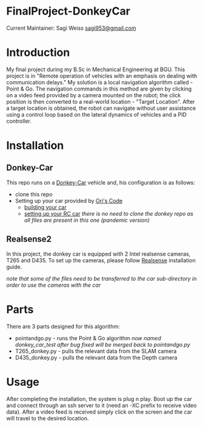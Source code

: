 # FinalProject-DonkeyCar

Current Maintainer: Sagi Weiss <sagi953@gmail.com>


# Introduction

My final project during my B.Sc in Mechanical Engineering at BGU.
This project is in "Remote operation of vehicles with an emphasis on dealing with communication delays."
My solution is a local navigation algorithm called - Point & Go.
The navigation commands in this method are given by clicking on a video feed provided by a camera mounted on the robot; the click position is then converted to a real-world location - "Target Location". After a target location is obtained, the robot can navigate without user assistance using a control loop based on the lateral dynamics of vehicles and a PID controller.

# Installation

## Donkey-Car
This repo runs on a [Donkey-Car](https://www.donkeycar.com/) vehicle and, his configuration is as follows:
* clone this repo
* Setting up your car provided by [Ori's Code](https://ori.codes/)
  * [building your car](https://ori.codes/hardware/)
  * [setting up your RC car](https://ori.codes/software/donkeycar-rc/)
*there is no need to clone the donkey repo as all files are present in this one (pandemic version)*

## Realsense2
In this project, the donkey car is equipped with 2 Intel realsense cameras, T265 and D435.
To set up the cameras, please follow [Realsense](https://github.com/IntelRealSense/librealsense) installation guide.

*note that some of the files need to be transferred to the car sub-directory in order to use the cameras with the car*

# Parts

There are 3 parts designed for this algorithm:
* pointandgo.py - runs the Point & Go algorithm *now named donkey_car_test after bug fixed will be merged back to pointandgo.py*
* T265_donkey.py - pulls the relevant data from the SLAM camera
* D435_donkey.py - pulls the relevant data from the Depth camera

# Usage

After completing the installation, the system is plug n play. Boot up the car and connect through an ssh server to it (need an -XC prefix to receive video data). After a video feed is received simply click on the screen and the car will travel to the desired location.
